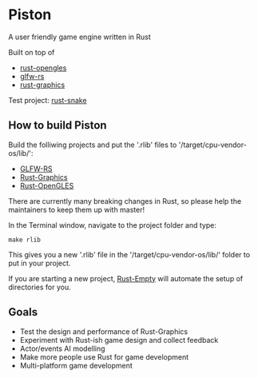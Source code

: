 Piston
======

A user friendly game engine written in Rust

Built on top of
* [rust-opengles](https://github.com/bvssvni/rust-opengles)
* [glfw-rs](https://github.com/bvssvni/glfw-rs)
* [rust-graphics](https://github.com/bvssvni/rust-graphics)

Test project: [rust-snake](https://github.com/bvssvni/rust-snake)

## How to build Piston

Build the folliwing projects and put the '.rlib' files to '/target/cpu-vendor-os/lib/':

* [GLFW-RS](https://github.com/bjz/glfw-rs)
* [Rust-Graphics](https://github.com/bvssvni/rust-graphics)
* [Rust-OpenGLES](https://github.com/mozilla-servo/rust-opengles)

There are currently many breaking changes in Rust, so please help the maintainers to keep them up with master!  

In the Terminal window, navigate to the project folder and type:

```
make rlib
```

This gives you a new '.rlib' file in the '/target/cpu-vendor-os/lib/' folder to put in your project.

If you are starting a new project, [Rust-Empty](https://github.com/bvssvni/rust-empty) will automate the setup of directories for you.

## Goals

* Test the design and performance of Rust-Graphics
* Experiment with Rust-ish game design and collect feedback
* Actor/events AI modelling
* Make more people use Rust for game development
* Multi-platform game development
